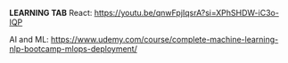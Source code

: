**LEARNING TAB**
React: https://youtu.be/qnwFpjIqsrA?si=XPhSHDW-iC3o-IQP 

AI and ML: https://www.udemy.com/course/complete-machine-learning-nlp-bootcamp-mlops-deployment/
